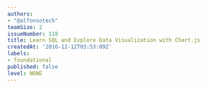 ```yaml
---
authors:
- "@alfonsotech"
teamSize: 2
issueNumber: 118
title: Learn SQL and Explore Data Visualization with Chart.js
createdAt: '2016-12-12T03:53:09Z'
labels:
- foundational
published: false
level: NONE
---
```







[mit-license]: https://opensource.org/licenses/MIT
